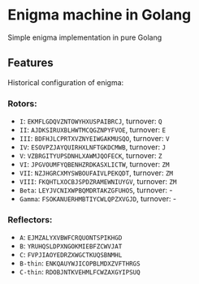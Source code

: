 # Enigma machine in Golang

Simple enigma implementation in pure Golang

## Features

Historical configuration of enigma:

### Rotors:

- `I`:     `EKMFLGDQVZNTOWYHXUSPAIBRCJ`, turnover: `Q`
- `II`:    `AJDKSIRUXBLHWTMCQGZNPYFVOE`, turnover: `E`
- `III`:   `BDFHJLCPRTXVZNYEIWGAKMUSQO`, turnover: `V`
- `IV`:    `ESOVPZJAYQUIRHXLNFTGKDCMWB`, turnover: `J`
- `V`:     `VZBRGITYUPSDNHLXAWMJQOFECK`, turnover: `Z`
- `VI`:    `JPGVOUMFYQBENHZRDKASXLICTW`, turnover: `ZM`
- `VII`:   `NZJHGRCXMYSWBOUFAIVLPEKQDT`, turnover: `ZM`
- `VIII`:  `FKQHTLXOCBJSPDZRAMEWNIUYGV`, turnover: `ZM`
- `Beta`:  `LEYJVCNIXWPBQMDRTAKZGFUHOS`, turnover: -
- `Gamma`: `FSOKANUERHMBTIYCWLQPZXVGJD`, turnover: -

### Reflectors:

- `A`:      `EJMZALYXVBWFCRQUONTSPIKHGD`
- `B`:      `YRUHQSLDPXNGOKMIEBFZCWVJAT`
- `C`:      `FVPJIAOYEDRZXWGCTKUQSBNMHL`
- `B-thin`: `ENKQAUYWJICOPBLMDXZVFTHRGS`
- `C-thin`: `RDOBJNTKVEHMLFCWZAXGYIPSUQ`